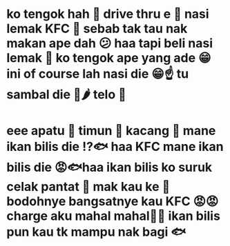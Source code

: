 # ko tengok hah 👀 drive thru e 🚗 nasi lemak KFC 🍚 sebab tak tau nak makan ape dah 😕 haa tapi beli nasi lemak 🍚 ko tengok ape yang ade 😁 ini of course lah nasi die 😁☝️ tu sambal die 🥵🌶️ telo 🥚
# eee apatu 👀 timun 🥒 kacang 🥜 mane ikan bilis die ⁉️🐟 haa KFC mane ikan bilis die 😡🐟haa ikan bilis ko suruk celak pantat 🍑 mak kau ke 👩 bodohnye bangsatnye kau KFC 😡😡 charge aku mahal mahal💸💸 ikan bilis pun kau tk mampu nak bagi 🐟
